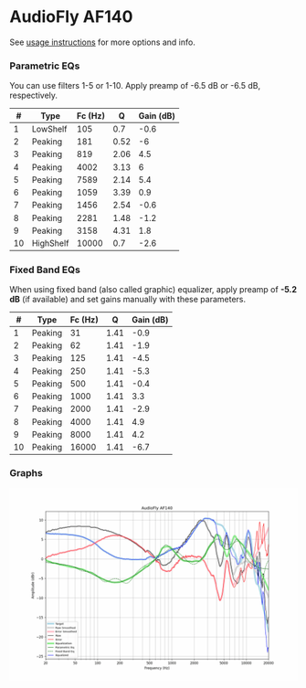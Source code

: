 # AudioFly AF140
See [usage instructions](https://github.com/jaakkopasanen/AutoEq#usage) for more options and info.

### Parametric EQs
You can use filters 1-5 or 1-10. Apply preamp of -6.5 dB or -6.5 dB, respectively.

|   # | Type      |   Fc (Hz) |    Q |   Gain (dB) |
|-----|-----------|-----------|------|-------------|
|   1 | LowShelf  |       105 | 0.7  |        -0.6 |
|   2 | Peaking   |       181 | 0.52 |        -6   |
|   3 | Peaking   |       819 | 2.06 |         4.5 |
|   4 | Peaking   |      4002 | 3.13 |         6   |
|   5 | Peaking   |      7589 | 2.14 |         5.4 |
|   6 | Peaking   |      1059 | 3.39 |         0.9 |
|   7 | Peaking   |      1456 | 2.54 |        -0.6 |
|   8 | Peaking   |      2281 | 1.48 |        -1.2 |
|   9 | Peaking   |      3158 | 4.31 |         1.8 |
|  10 | HighShelf |     10000 | 0.7  |        -2.6 |

### Fixed Band EQs
When using fixed band (also called graphic) equalizer, apply preamp of **-5.2 dB** (if available) and set gains manually with these parameters.

|   # | Type    |   Fc (Hz) |    Q |   Gain (dB) |
|-----|---------|-----------|------|-------------|
|   1 | Peaking |        31 | 1.41 |        -0.9 |
|   2 | Peaking |        62 | 1.41 |        -1.9 |
|   3 | Peaking |       125 | 1.41 |        -4.5 |
|   4 | Peaking |       250 | 1.41 |        -5.3 |
|   5 | Peaking |       500 | 1.41 |        -0.4 |
|   6 | Peaking |      1000 | 1.41 |         3.3 |
|   7 | Peaking |      2000 | 1.41 |        -2.9 |
|   8 | Peaking |      4000 | 1.41 |         4.9 |
|   9 | Peaking |      8000 | 1.41 |         4.2 |
|  10 | Peaking |     16000 | 1.41 |        -6.7 |

### Graphs
![](./AudioFly%20AF140.png)

